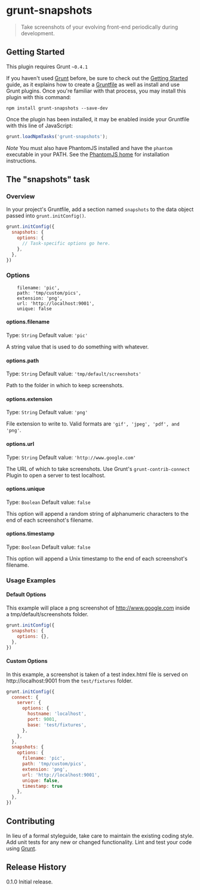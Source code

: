 # grunt-snapshots

> Take screenshots of your evolving front-end periodically during development.

## Getting Started
This plugin requires Grunt `~0.4.1`

If you haven't used [Grunt](http://gruntjs.com/) before, be sure to check out the [Getting Started](http://gruntjs.com/getting-started) guide, as it explains how to create a [Gruntfile](http://gruntjs.com/sample-gruntfile) as well as install and use Grunt plugins. Once you're familiar with that process, you may install this plugin with this command:

```shell
npm install grunt-snapshots --save-dev
```

Once the plugin has been installed, it may be enabled inside your Gruntfile with this line of JavaScript:

```js
grunt.loadNpmTasks('grunt-snapshots');
```

*Note*
You must also have PhantomJS installed and have the `phantom` executable in your PATH. See the [PhantomJS home](http://phantomjs.org/) for installation instructions.

## The "snapshots" task

### Overview
In your project's Gruntfile, add a section named `snapshots` to the data object passed into `grunt.initConfig()`.

```js
grunt.initConfig({
  snapshots: {
    options: {
      // Task-specific options go here.
    },
  },
})
```

### Options

        filename: 'pic',
        path: 'tmp/custom/pics',
        extension: 'png',
        url: 'http://localhost:9001',
        unique: false

#### options.filename
Type: `String`
Default value: `'pic'`

A string value that is used to do something with whatever.

#### options.path
Type: `String`
Default value: `'tmp/default/screenshots'`

Path to the folder in which to keep screenshots.

#### options.extension
Type: `String`
Default value: `'png'`

File extension to write to. Valid formats are `'gif', 'jpeg', 'pdf', and 'png'`.

#### options.url
Type: `String`
Default value: `'http://www.google.com'`

The URL of which to take screenshots. Use Grunt's `grunt-contrib-connect` Plugin to open a server to test localhost.

#### options.unique
Type: `Boolean`
Default value: `false`

This option will append a random string of alphanumeric characters to the end of each screenshot's filename.

#### options.timestamp
Type: `Boolean`
Default value: `false`

This option will append a Unix timestamp to the end of each screenshot's filename.


### Usage Examples

#### Default Options
This example will place a png screenshot of http://www.google.com inside a tmp/default/screenshots folder.

```js
grunt.initConfig({
  snapshots: {
    options: {},
  },
})
```

#### Custom Options
In this example, a screenshot is taken of a test index.html file is served on http://localhost:9001 from the `test/fixtures` folder.

```js
grunt.initConfig({
  connect: {
    server: {
      options: {
        hostname: 'localhost',
        port: 9001,
        base: 'test/fixtures',
      },
    },
  },
  snapshots: {
    options: {
      filename: 'pic',
      path: 'tmp/custom/pics',
      extension: 'png',
      url: 'http://localhost:9001',
      unique: false,
      timestamp: true
    },
  },
})
```

## Contributing
In lieu of a formal styleguide, take care to maintain the existing coding style. Add unit tests for any new or changed functionality. Lint and test your code using [Grunt](http://gruntjs.com/).

## Release History
0.1.0 Initial release.
